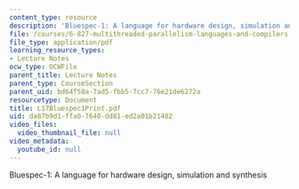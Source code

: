 ```yaml
---
content_type: resource
description: 'Bluespec-1: A language for hardware design, simulation and synthesis'
file: /courses/6-827-multithreaded-parallelism-languages-and-compilers-fall-2002/da87b9d1ffa07640dd81ed2a01b21402_L17Bluespec1Print.pdf
file_type: application/pdf
learning_resource_types:
- Lecture Notes
ocw_type: OCWFile
parent_title: Lecture Notes
parent_type: CourseSection
parent_uid: bd64f58a-7ad5-fbb5-7cc7-76e21de6272a
resourcetype: Document
title: L17Bluespec1Print.pdf
uid: da87b9d1-ffa0-7640-dd81-ed2a01b21402
video_files:
  video_thumbnail_file: null
video_metadata:
  youtube_id: null
---
```

Bluespec-1: A language for hardware design, simulation and synthesis